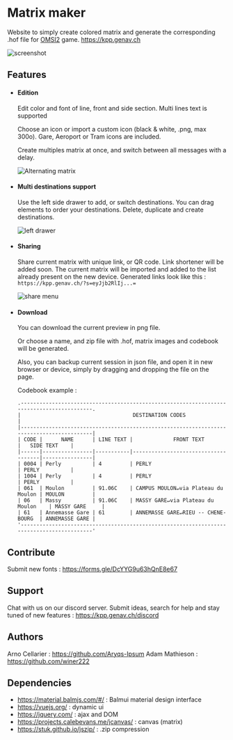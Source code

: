 # Matrix maker

Website to simply create colored matrix and generate the corresponding .hof file for [OMSI2](https://store.steampowered.com/app/252530/OMSI_2_Steam_Edition/) game.
https://kpp.genav.ch

![screenshot](https://i.imgur.com/szRCIZm.png)

## Features

* #### Edition

    Edit color and font of line, front and side section. Multi lines text is supported

    Choose an icon or import a custom icon (black & white, .png, max 300o). Gare, Aeroport or Tram icons are included.

    Create multiples matrix at once, and switch between all messages with a delay.

    ![Alternating matrix](https://i.imgur.com/pwaxQN9.gif)

* #### Multi destinations support

    Use the left side drawer to add, or switch destinations. You can drag elements to order your destinations.
    Delete, duplicate and create destinations.

    ![left drawer](https://i.imgur.com/Oceg6sq.gif)

* #### Sharing

    Share current matrix with unique link, or QR code. Link shortener will be added soon. The current matrix will be imported and added to the list already present on the new device.
    Generated links look like this : `https://kpp.genav.ch/?s=eyJjb2RlIj...=`

    ![share menu](https://i.imgur.com/ZQVggZl.png)

* #### Download

    You can download the current preview in png file.
   
    Or choose a name, and zip file with .hof, matrix images and codebook will be generated. 

    Also, you can backup current session in json file, and open it in new browser or device, simply by dragging and dropping the file on the page.
    
    Codebook example :
    
    ```
    .------------------------------------------------------------------------------------------.
    |                                    DESTINATION CODES                                     |
    |------------------------------------------------------------------------------------------|
    | CODE |      NAME      | LINE TEXT |             FRONT TEXT              |   SIDE TEXT    |
    |------|----------------|-----------|-------------------------------------|----------------|
    | 0004 | Perly          | 4         | PERLY                               | PERLY          |
    | 1004 | Perly          | 4         | PERLY                               | PERLY          |
    | 061  | Moulon         | 91.06C    | CAMPUS MOULON↵via Plateau du Moulon | MOULON         |
    | 06   | Massy          | 91.06C    | MASSY GARE↵via Plateau du Moulon    | MASSY GARE     |
    | 61   | Annemasse Gare | 61        | ANNEMASSE GARE↵RIEU -- CHENE-BOURG  | ANNEMASSE GARE |
    '------------------------------------------------------------------------------------------'
    ```

## Contribute

Submit new fonts : https://forms.gle/DcYYG9u63hQnE8e67

## Support

Chat with us on our discord server. Submit ideas, search for help and stay tuned of new features : https://kpp.genav.ch/discord

## Authors

Arno Cellarier : https://github.com/Aryqs-Ipsum
Adam Mathieson : https://github.com/winer222

## Dependencies

* https://material.balmjs.com/#/ : Balmui material design interface
* https://vuejs.org/ : dynamic ui
* https://jquery.com/ : ajax and DOM
* https://projects.calebevans.me/jcanvas/ : canvas (matrix)
* https://stuk.github.io/jszip/ : .zip compression